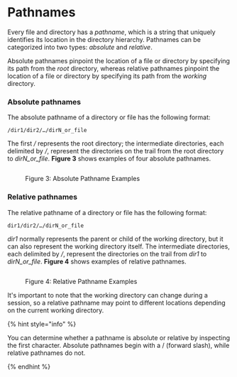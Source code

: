 # Pathnames

Every file and directory has a _pathname_, which is a string that uniquely identifies its location in the directory hierarchy. Pathnames can be categorized into two types: _absolute_ and _relative_. 

Absolute pathnames pinpoint the location of a file or directory by specifying its path from the _root_ directory, whereas relative pathnames pinpoint the location of a file or directory by specifying its path from the _working_ directory.&#x20;

### Absolute pathnames

The absolute pathname of a directory or file has the following format:&#x20;

```
/dir1/dir2/…/dirN_or_file
```

The first _/_ represents the root directory; the intermediate directories, each delimited by _/_, represent the directories on the trail from the root directory to _dirN_or_file_. **Figure 3** shows examples of four absolute pathnames.&#x20;

<figure><img src="https://lh6.googleusercontent.com/L5AY4VGHdsVYWSKkicK4tU758bIXimYQphD7_ojQwtjKISL6dhGrPlLbFVKurw_vqRGYRbmp4ZTV22RP9QmeL9oNkaf83SRzdP0Ou6oJ7Akomg2DbQrtY7iJa-lKHdbh39qvpm0cceJBFW54y499qbQ" alt=""><figcaption><p>Figure 3: Absolute Pathname Examples</p></figcaption></figure>

### Relative pathnames

The relative pathname of a directory or file has the following format:&#x20;

```
dir1/dir2/…/dirN_or_file
```

_dir1_ normally represents the parent or child of the working directory, but it can also represent the working directory itself. The intermediate directories, each delimited by _/_, represent the directories on the trail from _dir1_ to _dirN_or_file_. **Figure 4** shows examples of relative pathnames.&#x20;

<figure><img src="https://lh3.googleusercontent.com/G6fYIoWumsNAoXkf7lnMwc5TEdyJ1zDcFSyqwmyFm-J8xG0YwJB2-zCmzuwDkOFFEv-Tzo3l8e7e7h9KkrJbfBO7qe7Khj5caDlE8P8R_kN2H8RAA_LF2gD-uk5dSEQK23Yv1DxJM0F4chlgWH3tnYE" alt=""><figcaption><p>Figure 4: Relative Pathname Examples</p></figcaption></figure>

It's important to note that the working directory can change during a session, so a relative pathname may point to different locations depending on the current working directory.

{% hint style="info" %}

You can determine whether a pathname is absolute or relative by inspecting the first character. Absolute pathnames begin with a / (forward slash), while relative pathnames do not.&#x20;

{% endhint %}
